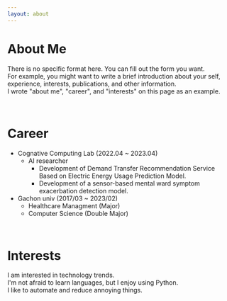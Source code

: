 ```yaml
---
layout: about 
---
```


# About Me
There is no specific format here. You can fill out the form you want.  
For example, you might want to write a brief introduction about your self, experience, interests, publications, and other information.  
I wrote "about me", "career", and "interests" on this page as an example.  

<br/>

# Career
* Cognative Computing Lab (2022.04 ~ 2023.04)
  * AI researcher
    * Development of Demand Transfer Recommendation Service Based on Electric Energy Usage Prediction Model.
    * Development of a sensor-based mental ward symptom exacerbation detection model.
* Gachon univ (2017/03 ~ 2023/02)
  * Healthcare Managment (Major)
  * Computer Science (Double Major)

<br/>

# Interests
I am interested in technology trends.  
I'm not afraid to learn languages, but I enjoy using Python.  
I like to automate and reduce annoying things.  
